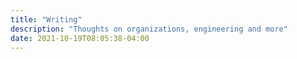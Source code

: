 ```yaml
---
title: "Writing"
description: "Thoughts on organizations, engineering and more"
date: 2021-10-19T08:05:38-04:00
---
```

